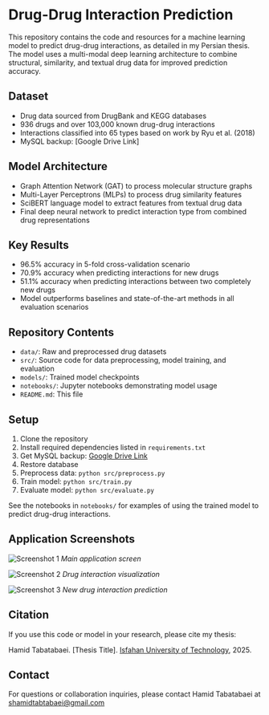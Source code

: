 # Drug-Drug Interaction Prediction

This repository contains the code and resources for a machine learning model to predict drug-drug interactions, as detailed in my Persian thesis. The model uses a multi-modal deep learning architecture to combine structural, similarity, and textual drug data for improved prediction accuracy.
## Dataset
- Drug data sourced from DrugBank and KEGG databases
- 936 drugs and over 103,000 known drug-drug interactions
- Interactions classified into 65 types based on work by Ryu et al. (2018)
- MySQL backup: [Google Drive Link]

## Model Architecture 
- Graph Attention Network (GAT) to process molecular structure graphs
- Multi-Layer Perceptrons (MLPs) to process drug similarity features
- SciBERT language model to extract features from textual drug data
- Final deep neural network to predict interaction type from combined drug representations

## Key Results
- 96.5% accuracy in 5-fold cross-validation scenario
- 70.9% accuracy when predicting interactions for new drugs
- 51.1% accuracy when predicting interactions between two completely new drugs
- Model outperforms baselines and state-of-the-art methods in all evaluation scenarios

## Repository Contents

- `data/`: Raw and preprocessed drug datasets
- `src/`: Source code for data preprocessing, model training, and evaluation
- `models/`: Trained model checkpoints
- `notebooks/`: Jupyter notebooks demonstrating model usage
- `README.md`: This file

## Setup
1. Clone the repository
2. Install required dependencies listed in `requirements.txt` 
3. Get MySQL backup: [Google Drive Link](https://drive.google.com/file/d/19y6AuItwCijTmAhRmFI8UoOHwVcIEIEK/view?usp=sharing)
4. Restore database
5. Preprocess data: `python src/preprocess.py`
6. Train model: `python src/train.py`
7. Evaluate model: `python src/evaluate.py`

See the notebooks in `notebooks/` for examples of using the trained model to predict drug-drug interactions.

## Application Screenshots

![Screenshot 1](screenshots/screenshot1.png)
*Main application screen*

![Screenshot 2](screenshots/screenshot2.png) 
*Drug interaction visualization*

![Screenshot 3](screenshots/screenshot3.png)
*New drug interaction prediction*

## Citation

If you use this code or model in your research, please cite my thesis:

Hamid Tabatabaei. [Thesis Title]. 
[Isfahan University of Technology](https://www.iut.ac.ir), 2025.

## Contact

For questions or collaboration inquiries, please contact Hamid Tabatabaei at [shamidtabtabaei@gmail.com](mailto:shamidtabtabaei@gmail.com)
